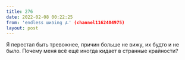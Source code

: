 ```yaml
---
title: 276
date: 2022-02-08 00:22:25
from: 'endless шизing ⍼' (channel1162404975)
layout: post
---
```


Я перестал быть тревожнее, причин больше не вижу, их будто и не было. Почему меня всё ещё иногда кидает в странные крайности?
